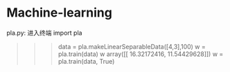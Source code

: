 # Machine-learning

pla.py:
进入终端
import pla
>>> data = pla.makeLinearSeparableData([4,3],100)
>>> w = pla.train(data)
>>> w
array([[ 16.32172416,  11.54429628]])
>>> w = pla.train(data, True)
